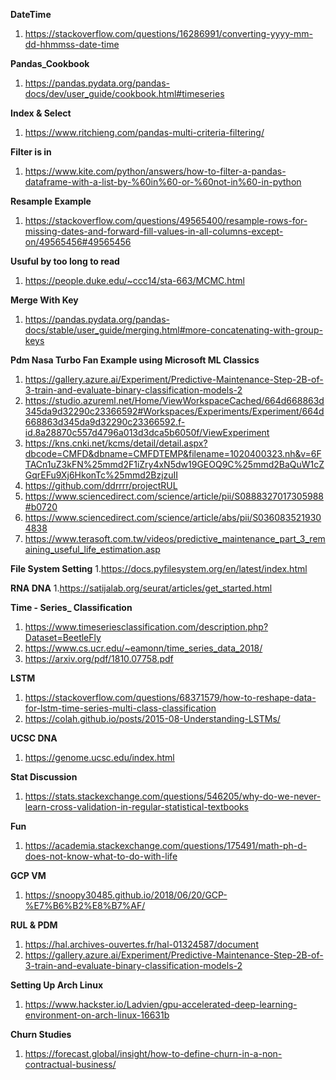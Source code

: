 **DateTime**
1. https://stackoverflow.com/questions/16286991/converting-yyyy-mm-dd-hhmmss-date-time

**Pandas_Cookbook**
1. https://pandas.pydata.org/pandas-docs/dev/user_guide/cookbook.html#timeseries

**Index & Select**
1. https://www.ritchieng.com/pandas-multi-criteria-filtering/

**Filter is in**
1. https://www.kite.com/python/answers/how-to-filter-a-pandas-dataframe-with-a-list-by-%60in%60-or-%60not-in%60-in-python

**Resample Example**
1. https://stackoverflow.com/questions/49565400/resample-rows-for-missing-dates-and-forward-fill-values-in-all-columns-except-on/49565456#49565456

**Usuful by too long to read**
1. https://people.duke.edu/~ccc14/sta-663/MCMC.html

**Merge With Key**
1. https://pandas.pydata.org/pandas-docs/stable/user_guide/merging.html#more-concatenating-with-group-keys

**Pdm Nasa Turbo Fan Example using Microsoft ML Classics**
1. https://gallery.azure.ai/Experiment/Predictive-Maintenance-Step-2B-of-3-train-and-evaluate-binary-classification-models-2
2. https://studio.azureml.net/Home/ViewWorkspaceCached/664d668863d345da9d32290c23366592#Workspaces/Experiments/Experiment/664d668863d345da9d32290c23366592.f-id.8a28870c557d4796a013d3dca5b6050f/ViewExperiment
3. https://kns.cnki.net/kcms/detail/detail.aspx?dbcode=CMFD&dbname=CMFDTEMP&filename=1020400323.nh&v=6FTACn1uZ3kFN%25mmd2F1iZry4xN5dw19GEOQ9C%25mmd2BaQuW1cZGqrEFu9Xj6HkonTc%25mmd2BzjzuII
4. https://github.com/ddrrrr/projectRUL
5. https://www.sciencedirect.com/science/article/pii/S0888327017305988#b0720
6. https://www.sciencedirect.com/science/article/abs/pii/S0360835219304838
7. https://www.terasoft.com.tw/videos/predictive_maintenance_part_3_remaining_useful_life_estimation.asp

**File System Setting**
1.https://docs.pyfilesystem.org/en/latest/index.html

**RNA DNA**
1.https://satijalab.org/seurat/articles/get_started.html



**Time - Series_ Classification**
1. https://www.timeseriesclassification.com/description.php?Dataset=BeetleFly
2. https://www.cs.ucr.edu/~eamonn/time_series_data_2018/
3. https://arxiv.org/pdf/1810.07758.pdf

**LSTM**
1. https://stackoverflow.com/questions/68371579/how-to-reshape-data-for-lstm-time-series-multi-class-classification
2. https://colah.github.io/posts/2015-08-Understanding-LSTMs/


**UCSC DNA**
1. https://genome.ucsc.edu/index.html


**Stat Discussion**
1. https://stats.stackexchange.com/questions/546205/why-do-we-never-learn-cross-validation-in-regular-statistical-textbooks


**Fun**
1. https://academia.stackexchange.com/questions/175491/math-ph-d-does-not-know-what-to-do-with-life



**GCP VM**
1. https://snoopy30485.github.io/2018/06/20/GCP-%E7%B6%B2%E8%B7%AF/


**RUL & PDM**
1. https://hal.archives-ouvertes.fr/hal-01324587/document
2. https://gallery.azure.ai/Experiment/Predictive-Maintenance-Step-2B-of-3-train-and-evaluate-binary-classification-models-2


**Setting Up Arch Linux**
1. https://www.hackster.io/Ladvien/gpu-accelerated-deep-learning-environment-on-arch-linux-16631b

**Churn Studies**
1. https://forecast.global/insight/how-to-define-churn-in-a-non-contractual-business/
